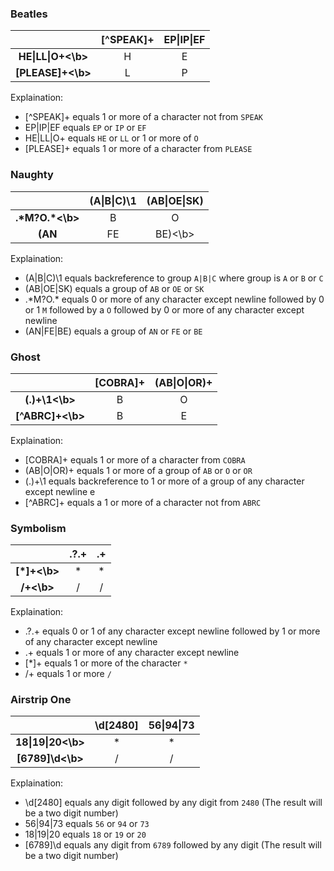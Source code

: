 ### Beatles

|                  | [^SPEAK]+ | EP\|IP\|EF |
|:----------------:|:---------:|:-------: |
| <b>HE\|LL\|O+<\b>  | H         | E        |
| <b>[PLEASE]+<\b> | L         | P        |

Explaination: 
* [^SPEAK]+ equals 1 or more of a character not from `SPEAK`
* EP\|IP\|EF equals `EP` or `IP` or `EF`
* HE\|LL\|O+ equals `HE` or `LL` or 1 or more of `O`
* [PLEASE]+ equals 1 or more of a character from `PLEASE`  

### Naughty

|                   | (A\|B\|C)\1 | (AB\|OE\|SK) |
|:-----------------:|:---------:|:----------:|
| <b>.\*M?O.\*<\b>  | B         | O          |
| <b>(AN|FE|BE)<\b> | B         | E          |

Explaination: 
* (A|B|C)\1 equals backreference to group `A|B|C` where group is `A` or `B` or `C`
* (AB|OE|SK) equals a group of `AB` or `OE` or `SK`
* .\*M?O.\* equals 0 or more of any character except newline followed by 0 or 1 `M` followed by a `O` followed by 0 or more of any character except newline
* (AN|FE|BE) equals a group of `AN` or `FE` or `BE`  

### Ghost

|                 | [COBRA]+ | (AB\|O\|OR)+ |
|:---------------:|:--------:|:----------:|
| <b>(.)+\1<\b>   | B        | O          |
| <b>[^ABRC]+<\b> | B        | E          |

Explaination: 
* [COBRA]+ equals 1 or more of a character from `COBRA`
* (AB|O|OR)+ equals 1 or more of a group of `AB` or `O` or `OR`
* (.)+\1 equals backreference to 1 or more of a group of any character except newline e
* [^ABRC]+ equals a 1 or more of a character not from `ABRC` 

### Symbolism

|             | .?.+ | .+ |
|:-----------:|:----:|:-: |
| <b>[*]+<\b> | *    | *  |
| <b>/+<\b>   | /    | /  |

Explaination: 
* .?.+ equals 0 or 1 of any character except newline followed by 1 or more of any character except newline
* .+ equals 1 or more of any character except newline
* [*]+ equals 1 or more of the character `*`  
* /+ equals 1 or more `/`  

### Airstrip One

|                 | \d[2480] | 56\|94\|73 |
|:---------------:|:--------:|:--------:|
| <b>18\|19\|20<\b> | *        | *        |
| <b>[6789]\d<\b> | /        | /        |

Explaination: 
* \d[2480] equals any digit followed by any digit from `2480` (The result will be a two digit number)
* 56|94|73 equals `56` or `94` or `73`
* 18|19|20 equals `18` or `19` or `20`  
* [6789]\d equals any digit from `6789` followed by any digit (The result will be a two digit number)  
